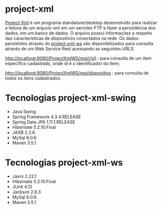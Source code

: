 # project-xml

<a href="https://github.com/renanramos/project-xml/tree/master/project-xml-swing">Project-Xml</a> é um programa standalone/desktop desenvolvido para realizar a leitura de um arquvio xml em um servidor FTP e fazer a 
persistência dos dados, em um banco de dados. O arquivo possui informações a respeito das características de dispositivos conectados na rede.
Os dados persistidos através do <a href="https://github.com/renanramos/project-xml/tree/master/project-xml-ws">project-xml-ws</a> são disponibilizados para consulta através de um Web Service Rest acessando as seguintes URLS:

<a href="#">http://localhost:8080/ProjectXmlWS/rest/{id}</a> : para consulta de um item específico cadastrado, onde <i>id</i> é o identificador do item;

<a href="#">http://localhost:8080/ProjectXmlWS/rest/dispositivo</a> : para consulta de todos os itens cadastrados.

# Tecnologias project-xml-swing

<ul>
  <li>Java Swing</li>
  <li>Spring Framework 4.3.4.RELEASE</li>
  <li>Spring Data JPA 1.11.1.RELEASE</li>
  <li>Hibernate 5.2.10.Final</li>
  <li>JAXB 2.2.6</li>
  <li>MySql 6.0.6</li>
  <li>Maven 3.5.1</li>
</ul>

# Tecnologias project-xml-ws

<ul>
  <li>Jaxrs 2.22.1</li>  
  <li>Hibernate 5.2.10.Final</li>
  <li>JUnit 4.12</li>
  <li>Jackson 2.6.3</li>
  <li>MySql 6.0.6</li>
  <li>Maven 3.5.1</li>
</ul>

